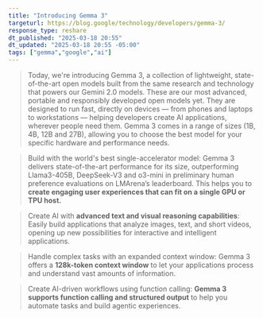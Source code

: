 ```yaml
---
title: "Introducing Gemma 3"
targeturl: https://blog.google/technology/developers/gemma-3/
response_type: reshare
dt_published: "2025-03-18 20:55"
dt_updated: "2025-03-18 20:55 -05:00"
tags: ["gemma","google","ai"]
---
```


> Today, we're introducing Gemma 3, a collection of lightweight, state-of-the-art open models built from the same research and technology that powers our Gemini 2.0 models. These are our most advanced, portable and responsibly developed open models yet. They are designed to run fast, directly on devices — from phones and laptops to workstations — helping developers create AI applications, wherever people need them. Gemma 3 comes in a range of sizes (1B, 4B, 12B and 27B), allowing you to choose the best model for your specific hardware and performance needs.

> Build with the world's best single-accelerator model: Gemma 3 delivers state-of-the-art performance for its size, outperforming Llama3-405B, DeepSeek-V3 and o3-mini in preliminary human preference evaluations on LMArena’s leaderboard. This helps you to **create engaging user experiences that can fit on a single GPU or TPU host.**

> Create AI with **advanced text and visual reasoning capabilities**: Easily build applications that analyze images, text, and short videos, opening up new possibilities for interactive and intelligent applications.

> Handle complex tasks with an expanded context window: Gemma 3 offers a **128k-token context window** to let your applications process and understand vast amounts of information.

> Create AI-driven workflows using function calling: **Gemma 3 supports function calling and structured output** to help you automate tasks and build agentic experiences.